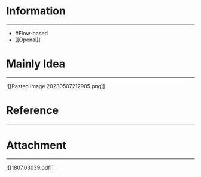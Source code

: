 # Information
---
- #Flow-based 
- [[Openai]]

# Mainly Idea
---
![[Pasted image 20230507212905.png]]

# Reference
---


# Attachment
---
![[1807.03039.pdf]]